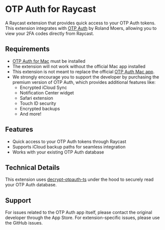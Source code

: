 # OTP Auth for Raycast

A Raycast extension that provides quick access to your OTP Auth tokens. This extension integrates with [OTP Auth](https://apps.apple.com/us/app/otp-auth/id1471867429) by Roland Moers, allowing you to view your 2FA codes directly from Raycast.

## Requirements

- [OTP Auth for Mac](https://apps.apple.com/us/app/otp-auth/id1471867429) must be installed
- The extension will not work without the official Mac app installed
- This extension is not meant to replace the official [OTP Auth Mac app](https://apps.apple.com/us/app/otp-auth/id1471867429).
- We strongly encourage you to support the developer by purchasing the premium version of OTP Auth, which provides additional features like:
  - Encrypted iCloud Sync
  - Notification Center widget
  - Safari extension
  - Touch ID security
  - Encrypted backups
  - And more!

## Features

- Quick access to your OTP Auth tokens through Raycast
- Supports iCloud backup paths for seamless integration
- Works with your existing OTP Auth database

## Technical Details

This extension uses [decrypt-otpauth-ts](https://www.npmjs.com/package/decrypt-otpauth-ts) under the hood to securely read your OTP Auth database.

## Support

For issues related to the OTP Auth app itself, please contact the original developer through the App Store. For extension-specific issues, please use the GitHub issues.
